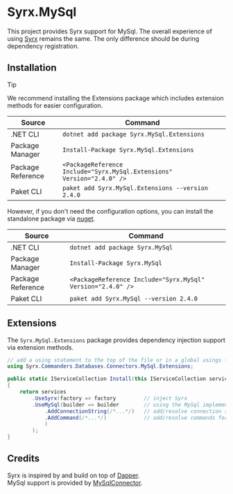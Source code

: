 # Syrx.MySql

This project provides Syrx support for MySql. The overall experience of using [Syrx](https://github.com/Syrx/Syrx) remains the same. The only difference should be during dependency registration. 


## Installation 
> [!TIP]
> We recommend installing the Extensions package which includes extension methods for easier configuration. 

|Source|Command|
|--|--|
|.NET CLI|```dotnet add package Syrx.MySql.Extensions```
|Package Manager|```Install-Package Syrx.MySql.Extensions```
|Package Reference|```<PackageReference Include="Syrx.MySql.Extensions" Version="2.4.0" />```|
|Paket CLI|```paket add Syrx.MySql.Extensions --version 2.4.0```|

However, if you don't need the configuration options, you can install the standalone package via [nuget](https://www.nuget.org/packages/Syrx.MySql/).

|Source|Command|
|--|--|
|.NET CLI|```dotnet add package Syrx.MySql```
|Package Manager|```Install-Package Syrx.MySql```
|Package Reference|```<PackageReference Include="Syrx.MySql" Version="2.4.0" />```|
|Paket CLI|```paket add Syrx.MySql --version 2.4.0```|


## Extensions
The `Syrx.MySql.Extensions` package provides dependency injection support via extension methods. 

```csharp
// add a using statement to the top of the file or in a global usings file.
using Syrx.Commanders.Databases.Connectors.MySql.Extensions;

public static IServiceCollection Install(this IServiceCollection services)
{
    return services
        .UseSyrx(factory => factory         // inject Syrx
        .UseMySql(builder => builder        // using the MySql implementation
            .AddConnectionString(/*...*/)   // add/resolve connection string details 
            .AddCommand(/*...*/)            // add/resolve commands for each type/method
            )
        );
}
```

## Credits
Syrx is inspired by and build on top of [Dapper](https://github.com/DapperLib/Dapper).    
MySql support is provided by [MySqlConnector](https://github.com/mysql-net/MySqlConnector).